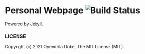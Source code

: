 # [Personal Webpage](http://oyendrila-dobe.github.io/) [![Build Status](https://travis-ci.com/oyendrila-dobe/oyendrila-dobe.github.io.svg?branch=master)](https://travis-ci.com/oyendrila-dobe/oyendrila-dobe.github.io)

Powered by [Jekyll].

### LICENSE

Copyright (c) 2021 Oyendrila Dobe, The MIT License (MIT).

[Jekyll]: https://jekyllrb.com/